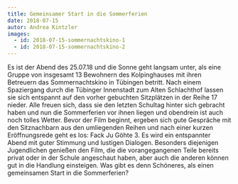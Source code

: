 ```yaml
---
title: Gemeinsamer Start in die Sommerferien
date: 2018-07-15
autor: Andrea Kintzler
images:
  - id: 2018-07-15-sommernachtskino-1
  - id: 2018-07-15-sommernachtskino-2
---
```


<!--mehr-->
Es ist der Abend des 25.07.18 und die Sonne geht langsam unter, als eine Gruppe von insgesamt 13 Bewohnern des Kolpinghauses mit ihren Betreuern das Sommernachtskino in Tübingen betritt. Nach einem Spaziergang durch die Tübinger Innenstadt zum Alten Schlachthof lassen sie sich entspannt auf den vorher gebuchten Sitzplätzen in der Reihe 17 nieder. Alle freuen sich, dass sie den letzten Schultag hinter sich gebracht haben und nun die Sommerferien vor ihnen liegen und obendrein ist auch noch tolles Wetter. Bevor der Film beginnt, ergeben sich gute Gespräche mit den Sitznachbarn aus den umliegenden Reihen und nach einer kurzen Eröffnungsrede geht es los: 
Fack Ju Göhte 3. Es wird ein entspannter Abend mit guter Stimmung und lustigen Dialogen. Besonders diejenigen Jugendlichen genießen den Film, die die vorangegangenen Teile bereits privat oder in der Schule angeschaut haben, aber auch die anderen können gut in die Handlung einsteigen. Was gibt es denn Schöneres, als einen gemeinsamen Start in die Sommerferien?
